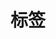 ---
title: 标签
type: tags
comments: false
top_img: https://img.examcoo.com/ask/7386438/202111/163673216190400.jpg
---